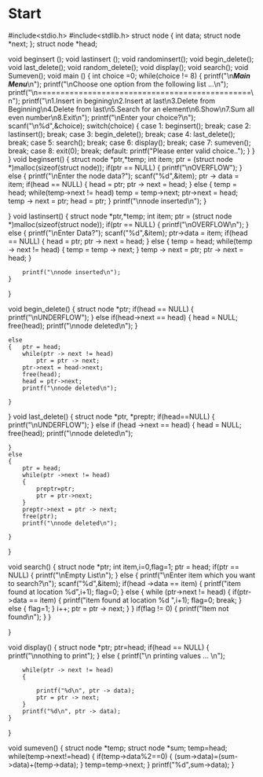 # Start
#include<stdio.h>
#include<stdlib.h>
struct node
{
    int data;
    struct node *next;
};
struct node *head;

void beginsert ();
void lastinsert ();
void randominsert();
void begin_delete();
void last_delete();
void random_delete();
void display();
void search();
void Sumeven();
void main ()
{
    int choice =0;
    while(choice != 8)
    {
        printf("\n*********Main Menu*********\n");
        printf("\nChoose one option from the following list ...\n");
        printf("\n===============================================\n");
        printf("\n1.Insert in begining\n2.Insert at last\n3.Delete from Beginning\n4.Delete from last\n5.Search for an element\n6.Show\n7.Sum all even number\n8.Exit\n");
        printf("\nEnter your choice?\n");
        scanf("\n%d",&choice);
        switch(choice)
        {
            case 1:
            beginsert();
            break;
            case 2:
            lastinsert();
            break;
            case 3:
            begin_delete();
            break;
            case 4:
            last_delete();
            break;
            case 5:
            search();
            break;
            case 6:
            display();
            break;
            case 7:
            sumeven();
            break;
            case 8:
            exit(0);
            break;
            default:
            printf("Please enter valid choice..");
        }
    }
}
void beginsert()
{
    struct node *ptr,*temp;
    int item;
    ptr = (struct node *)malloc(sizeof(struct node));
    if(ptr == NULL)
    {
        printf("\nOVERFLOW");
    }
    else
    {
        printf("\nEnter the node data?");
        scanf("%d",&item);
        ptr -> data = item;
        if(head == NULL)
        {
            head = ptr;
            ptr -> next = head;
        }
        else
        {
            temp = head;
            while(temp->next != head)
                temp = temp->next;
            ptr->next = head;
            temp -> next = ptr;
            head = ptr;
        }
        printf("\nnode inserted\n");
    }

}
void lastinsert()
{
    struct node *ptr,*temp;
    int item;
    ptr = (struct node *)malloc(sizeof(struct node));
    if(ptr == NULL)
    {
        printf("\nOVERFLOW\n");
    }
    else
    {
        printf("\nEnter Data?");
        scanf("%d",&item);
        ptr->data = item;
        if(head == NULL)
        {
            head = ptr;
            ptr -> next = head;
        }
        else
        {
            temp = head;
            while(temp -> next != head)
            {
                temp = temp -> next;
            }
            temp -> next = ptr;
            ptr -> next = head;
        }

        printf("\nnode inserted\n");
    }

}

void begin_delete()
{
    struct node *ptr;
    if(head == NULL)
    {
        printf("\nUNDERFLOW");
    }
    else if(head->next == head)
    {
        head = NULL;
        free(head);
        printf("\nnode deleted\n");
    }

    else
    {   ptr = head;
        while(ptr -> next != head)
            ptr = ptr -> next;
        ptr->next = head->next;
        free(head);
        head = ptr->next;
        printf("\nnode deleted\n");

    }
}
void last_delete()
{
    struct node *ptr, *preptr;
    if(head==NULL)
    {
        printf("\nUNDERFLOW");
    }
    else if (head ->next == head)
    {
        head = NULL;
        free(head);
        printf("\nnode deleted\n");

    }
    else
    {
        ptr = head;
        while(ptr ->next != head)
        {
            preptr=ptr;
            ptr = ptr->next;
        }
        preptr->next = ptr -> next;
        free(ptr);
        printf("\nnode deleted\n");

    }
}

void search()
{
    struct node *ptr;
    int item,i=0,flag=1;
    ptr = head;
    if(ptr == NULL)
    {
        printf("\nEmpty List\n");
    }
    else
    {
        printf("\nEnter item which you want to search?\n");
        scanf("%d",&item);
        if(head ->data == item)
        {
        printf("item found at location %d",i+1);
        flag=0;
        }
        else
        {
        while (ptr->next != head)
        {
            if(ptr->data == item)
            {
                printf("item found at location %d ",i+1);
                flag=0;
                break;
            }
            else
            {
                flag=1;
            }
            i++;
            ptr = ptr -> next;
        }
        }
        if(flag != 0)
        {
            printf("Item not found\n");
        }
    }

}

void display()
{
    struct node *ptr;
    ptr=head;
    if(head == NULL)
    {
        printf("\nnothing to print");
    }
    else
    {
        printf("\n printing values ... \n");

        while(ptr -> next != head)
        {

            printf("%d\n", ptr -> data);
            ptr = ptr -> next;
        }
        printf("%d\n", ptr -> data);
    }

}

void sumeven()
{
    struct node *temp;
    struct node *sum;
    temp=head;
    while(temp->next!=head)
    {
     if(temp->data%2==0)
     {
         (sum->data)=(sum->data)+(temp->data);
     }
     temp=temp->next;
    }
    printf("%d",sum->data);
}
